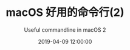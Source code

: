---
title: macOS 好用的命令行(2)
subtitle: Useful commandline in macOS 2
date: 2019-04-09 12:00:00
tags:
  - 命令行
  - macOS
---